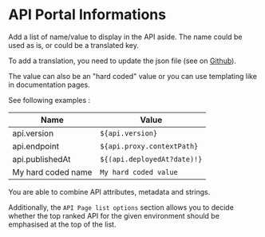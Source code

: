 # API Portal Informations

Add a list of name/value to display in the API aside.
The name could be used as is, or could be a translated key.

To add a translation, you need to update the json file (see on [Github](https://github.com/gravitee-io/gravitee-portal-webui/tree/master/src/assets/i18n)).

The value can also be an "hard coded" value or you can use templating like in documentation pages.

See following examples :

Name | Value
----- | ------
api.version | `${api.version}`
api.endpoint | `${api.proxy.contextPath}`
api.publishedAt | `${(api.deployedAt?date)!}`
My hard coded name | `My hard coded value`

You are able to combine API attributes, metadata and strings.

Additionally, the `API Page list options` section allows you to decide
whether the top ranked API for the given environment should be emphasised
at the top of the list.
